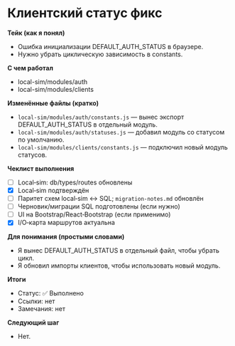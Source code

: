 # Клиентский статус фикс

**Тейк (как я понял)**
- Ошибка инициализации DEFAULT_AUTH_STATUS в браузере.
- Нужно убрать циклическую зависимость в constants.

**С чем работал**
- local-sim/modules/auth
- local-sim/modules/clients

**Изменённые файлы (кратко)**
- `local-sim/modules/auth/constants.js` — вынес экспорт DEFAULT_AUTH_STATUS в отдельный модуль.
- `local-sim/modules/auth/statuses.js` — добавил модуль со статусом по умолчанию.
- `local-sim/modules/clients/constants.js` — подключил новый модуль статусов.

**Чеклист выполнения**
- [ ] Local‑sim: db/types/routes обновлены
- [x] Local‑sim подтверждён
- [ ] Паритет схем local‑sim ↔ SQL; `migration-notes.md` обновлён
- [ ] Черновик/миграции SQL подготовлены (если нужно)
- [ ] UI на Bootstrap/React‑Bootstrap (если применимо)
- [x] I/O‑карта маршрутов актуальна

**Для понимания (простыми словами)**
- Я вынес DEFAULT_AUTH_STATUS в отдельный файл, чтобы убрать цикл.
- Я обновил импорты клиентов, чтобы использовать новый модуль.

**Итоги**
- Статус: ✅ Выполнено
- Ссылки: нет
- Замечания: нет

**Следующий шаг**
- Нет.
